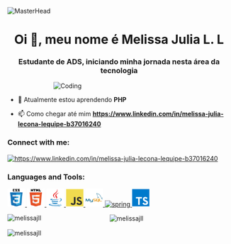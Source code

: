 ![MasterHead](https://cdnb.artstation.com/p/assets/images/images/038/935/389/large/raoni-dorim-mountains-night-highress.jpg?1624474759)
<h1 align="center">Oi 👋, meu nome é Melissa Julia L. L</h1>
<h3 align="center">Estudante de ADS, iniciando minha jornada nesta área da tecnologia</h3>
<img align="right" alt="Coding" width="400" src="https://infographicnow.com/wp-content/uploads/2021/02/pixel-art-gif-Captivating-Pixel-Art-Scenes.gif">

<p align="left"> <a href="https://twitter.com/" target="blank"><img src="https://img.shields.io/twitter/follow/?logo=twitter&style=for-the-badge" alt="" /></a> </p>

- 🌱 Atualmente estou aprendendo **PHP**

- 📫 Como chegar até mim **https://www.linkedin.com/in/melissa-julia-lecona-lequipe-b37016240**

<!-- - ⚡ Curiosidade sobre mim **Adoro animais** -->

<h3 align="left">Connect with me:</h3>
<p align="left">
<a href="https://linkedin.com/in/https://www.linkedin.com/in/melissa-julia-lecona-lequipe-b37016240" target="blank"><img align="center" src="https://raw.githubusercontent.com/rahuldkjain/github-profile-readme-generator/master/src/images/icons/Social/linked-in-alt.svg" alt="https://www.linkedin.com/in/melissa-julia-lecona-lequipe-b37016240" height="30" width="40" /></a>
</p>

<h3 align="left">Languages and Tools:</h3>
<p align="left"> <a href="https://www.w3schools.com/css/" target="_blank" rel="noreferrer"> <img src="https://raw.githubusercontent.com/devicons/devicon/master/icons/css3/css3-original-wordmark.svg" alt="css3" width="40" height="40"/> </a> <a href="https://www.w3.org/html/" target="_blank" rel="noreferrer"> <img src="https://raw.githubusercontent.com/devicons/devicon/master/icons/html5/html5-original-wordmark.svg" alt="html5" width="40" height="40"/> </a> <a href="https://www.java.com" target="_blank" rel="noreferrer"> <img src="https://raw.githubusercontent.com/devicons/devicon/master/icons/java/java-original.svg" alt="java" width="40" height="40"/> </a> <a href="https://developer.mozilla.org/en-US/docs/Web/JavaScript" target="_blank" rel="noreferrer"> <img src="https://raw.githubusercontent.com/devicons/devicon/master/icons/javascript/javascript-original.svg" alt="javascript" width="40" height="40"/> </a> <a href="https://www.mysql.com/" target="_blank" rel="noreferrer"> <img src="https://raw.githubusercontent.com/devicons/devicon/master/icons/mysql/mysql-original-wordmark.svg" alt="mysql" width="40" height="40"/> </a> <a href="https://spring.io/" target="_blank" rel="noreferrer"> <img src="https://www.vectorlogo.zone/logos/springio/springio-icon.svg" alt="spring" width="40" height="40"/> </a> <a href="https://www.typescriptlang.org/" target="_blank" rel="noreferrer"> <img src="https://raw.githubusercontent.com/devicons/devicon/master/icons/typescript/typescript-original.svg" alt="typescript" width="40" height="40"/> </a> </p>

<p><img width="45%" align="left" src="https://github-readme-stats.vercel.app/api/top-langs?username=melissajll&show_icons=true&locale=en&layout=compact" alt="melissajll" /></p>

<p>&nbsp;<img width="45%" align="center" src="https://github-readme-stats.vercel.app/api?username=melissajll&show_icons=true&locale=en" alt="melissajll" /></p>

<p><img align="center" src="https://github-readme-streak-stats.herokuapp.com/?user=melissajll&" alt="melissajll" /></p>
